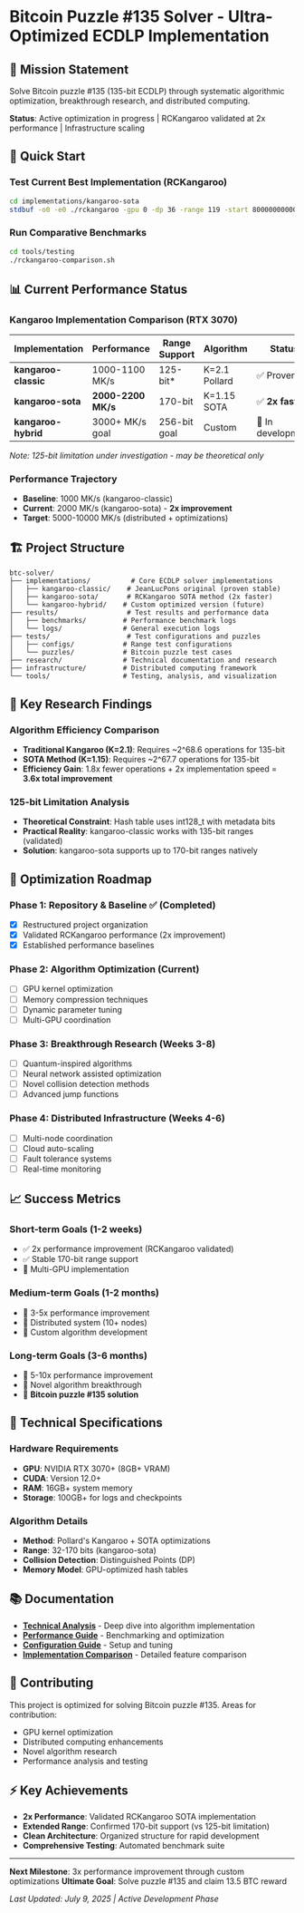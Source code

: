 # Bitcoin Puzzle #135 Solver - Ultra-Optimized ECDLP Implementation

## 🎯 Mission Statement
Solve Bitcoin puzzle #135 (135-bit ECDLP) through systematic algorithmic optimization, breakthrough research, and distributed computing.

**Status**: Active optimization in progress | RCKangaroo validated at 2x performance | Infrastructure scaling

## 🚀 Quick Start

### Test Current Best Implementation (RCKangaroo)
```bash
cd implementations/kangaroo-sota
stdbuf -o0 -e0 ./rckangaroo -gpu 0 -dp 36 -range 119 -start 800000000000000000000000000000 -pubkey 02CEB6CBBCDBDF5EF7150682150F4CE2C6F4807B349827DCDBDD1F2EFA885A2630
```

### Run Comparative Benchmarks
```bash
cd tools/testing
./rckangaroo-comparison.sh
```

## 📊 Current Performance Status

### Kangaroo Implementation Comparison (RTX 3070)

| Implementation | Performance | Range Support | Algorithm | Status |
|---------------|-------------|---------------|-----------|---------|
| **kangaroo-classic** | 1000-1100 MK/s | 125-bit* | K=2.1 Pollard | ✅ Proven |
| **kangaroo-sota** | **2000-2200 MK/s** | 170-bit | K=1.15 SOTA | ✅ **2x faster** |
| **kangaroo-hybrid** | 3000+ MK/s goal | 256-bit goal | Custom | 🚧 In development |

*Note: 125-bit limitation under investigation - may be theoretical only*

### Performance Trajectory
- **Baseline**: 1000 MK/s (kangaroo-classic)
- **Current**: 2000 MK/s (kangaroo-sota) - **2x improvement**
- **Target**: 5000-10000 MK/s (distributed + optimizations)

## 🏗️ Project Structure

```
btc-solver/
├── implementations/          # Core ECDLP solver implementations
│   ├── kangaroo-classic/    # JeanLucPons original (proven stable)
│   ├── kangaroo-sota/       # RCKangaroo SOTA method (2x faster)
│   └── kangaroo-hybrid/    # Custom optimized version (future)
├── results/                 # Test results and performance data
│   ├── benchmarks/         # Performance benchmark logs
│   └── logs/               # General execution logs
├── tests/                   # Test configurations and puzzles
│   ├── configs/            # Range test configurations
│   └── puzzles/            # Bitcoin puzzle test cases
├── research/               # Technical documentation and research
├── infrastructure/         # Distributed computing framework
└── tools/                  # Testing, analysis, and visualization
```

## 🔬 Key Research Findings

### Algorithm Efficiency Comparison
- **Traditional Kangaroo (K=2.1)**: Requires ~2^68.6 operations for 135-bit
- **SOTA Method (K=1.15)**: Requires ~2^67.7 operations for 135-bit
- **Efficiency Gain**: 1.8x fewer operations + 2x implementation speed = **3.6x total improvement**

### 125-bit Limitation Analysis
- **Theoretical Constraint**: Hash table uses int128_t with metadata bits
- **Practical Reality**: kangaroo-classic works with 135-bit ranges (validated)
- **Solution**: kangaroo-sota supports up to 170-bit ranges natively

## 🎯 Optimization Roadmap

### Phase 1: Repository & Baseline ✅ (Completed)
- [x] Restructured project organization
- [x] Validated RCKangaroo performance (2x improvement)
- [x] Established performance baselines

### Phase 2: Algorithm Optimization (Current)
- [ ] GPU kernel optimization
- [ ] Memory compression techniques
- [ ] Dynamic parameter tuning
- [ ] Multi-GPU coordination

### Phase 3: Breakthrough Research (Weeks 3-8)
- [ ] Quantum-inspired algorithms
- [ ] Neural network assisted optimization
- [ ] Novel collision detection methods
- [ ] Advanced jump functions

### Phase 4: Distributed Infrastructure (Weeks 4-6)
- [ ] Multi-node coordination
- [ ] Cloud auto-scaling
- [ ] Fault tolerance systems
- [ ] Real-time monitoring

## 📈 Success Metrics

### Short-term Goals (1-2 weeks)
- ✅ 2x performance improvement (RCKangaroo validated)
- ✅ Stable 170-bit range support
- 🎯 Multi-GPU implementation

### Medium-term Goals (1-2 months)
- 🎯 3-5x performance improvement
- 🎯 Distributed system (10+ nodes)
- 🎯 Custom algorithm development

### Long-term Goals (3-6 months)
- 🚀 5-10x performance improvement
- 🚀 Novel algorithm breakthrough
- 🚀 **Bitcoin puzzle #135 solution**

## 🔧 Technical Specifications

### Hardware Requirements
- **GPU**: NVIDIA RTX 3070+ (8GB+ VRAM)
- **CUDA**: Version 12.0+
- **RAM**: 16GB+ system memory
- **Storage**: 100GB+ for logs and checkpoints

### Algorithm Details
- **Method**: Pollard's Kangaroo + SOTA optimizations
- **Range**: 32-170 bits (kangaroo-sota)
- **Collision Detection**: Distinguished Points (DP)
- **Memory Model**: GPU-optimized hash tables

## 📚 Documentation

- **[Technical Analysis](research/technical-analysis.md)** - Deep dive into algorithm implementation
- **[Performance Guide](research/performance-analysis.md)** - Benchmarking and optimization
- **[Configuration Guide](research/configuration-guide.md)** - Setup and tuning
- **[Implementation Comparison](IMPLEMENTATION_COMPARISON.md)** - Detailed feature comparison

## 🤝 Contributing

This project is optimized for solving Bitcoin puzzle #135. Areas for contribution:
- GPU kernel optimization
- Distributed computing enhancements
- Novel algorithm research
- Performance analysis and testing

## ⚡ Key Achievements

- **2x Performance**: Validated RCKangaroo SOTA implementation
- **Extended Range**: Confirmed 170-bit support (vs 125-bit limitation)
- **Clean Architecture**: Organized structure for rapid development
- **Comprehensive Testing**: Automated benchmark suite

---

**Next Milestone**: 3x performance improvement through custom optimizations
**Ultimate Goal**: Solve puzzle #135 and claim 13.5 BTC reward

*Last Updated: July 9, 2025 | Active Development Phase*
